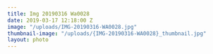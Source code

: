 ```yaml
---
title: Img 20190316 Wa0028
date: 2019-03-17 12:18:00 Z
image: "/uploads/IMG-20190316-WA0028.jpg"
thumbnail-image: "/uploads/{IMG-20190316-WA0028}_thumbnail.jpg"
layout: photo
---
```


